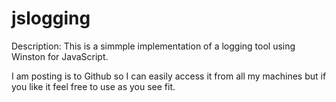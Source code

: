# jslogging

Description: This is a simmple implementation of a logging tool using Winston for JavaScript. 

I am posting is to Github so I can easily access it from all my machines but if you like it feel free to use as you see fit. 
